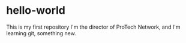 # hello-world
This is my first repository
I'm the director of ProTech Network, and I'm learning git, something new.


